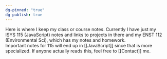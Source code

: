```yaml
---
dg-pinned: "true"
dg-publish: true
---
```

Here is where I keep my class or course notes. Currently I have just my ISYS 115 (JavaScript) notes and links to projects in there and my ENST 112 (Environmental Sci), which has my notes and homework. 
<br>
Important notes for 115 will end up in [[JavaScript]] since that is more specialized. If anyone actually reads this, feel free to [[Contact]] me.  